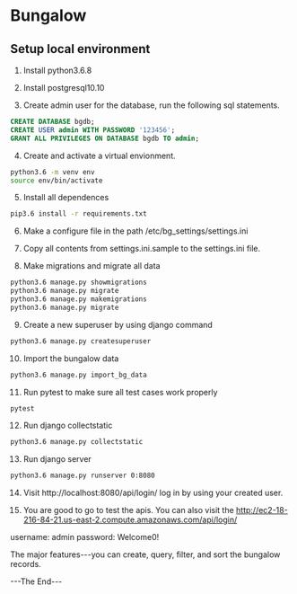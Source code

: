 # Bungalow

## Setup local environment

1. Install python3.6.8

2. Install postgresql10.10

3. Create admin user for the database, run the following sql statements.
```sql
CREATE DATABASE bgdb;
CREATE USER admin WITH PASSWORD '123456';
GRANT ALL PRIVILEGES ON DATABASE bgdb TO admin;
```
4. Create and activate a virtual envionment.
```bash
python3.6 -m venv env
source env/bin/activate
```
5. Install all dependences
```bash
pip3.6 install -r requirements.txt
```
6. Make a configure file in the path /etc/bg_settings/settings.ini

7. Copy all contents from settings.ini.sample to the settings.ini file.

8. Make migrations and migrate all data
```bash
python3.6 manage.py showmigrations
python3.6 manage.py migrate
python3.6 manage.py makemigrations
python3.6 manage.py migrate
```
9. Create a new superuser by using django command
```bash
python3.6 manage.py createsuperuser
```
10. Import the bungalow data
```bash
python3.6 manage.py import_bg_data
```
11. Run pytest to make sure all test cases work properly
```bash
pytest
```
12. Run django collectstatic
```bash
python3.6 manage.py collectstatic
```
13. Run django server
```bash
python3.6 manage.py runserver 0:8080
```
14. Visit http://localhost:8080/api/login/
log in by using your created user.

15. You are good to go to test the apis.  You can also visit the http://ec2-18-216-84-21.us-east-2.compute.amazonaws.com/api/login/

username: admin
password: Welcome0!

The major features---you can create, query, filter, and sort the bungalow records. 

---The End---
